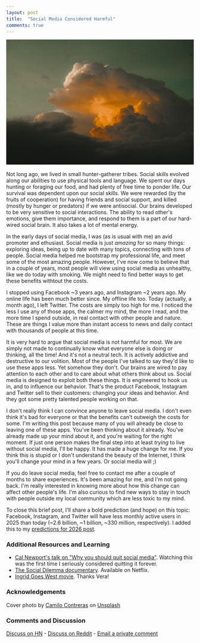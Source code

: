 ```yaml
---
layout: post
title:  "Social Media Considered Harmful"
comments: true
---
```

<img class="cover" src="/img/bye-social-media/cover.jpg">

<span class="first-letter">N</span>ot long ago, we lived in small hunter-gatherer tribes. Social skills evolved along our abilities to use physical tools and language. We spent our days hunting or foraging our food, and had plenty of free time to ponder life. Our survival was dependent upon our social skills. We were rewarded (by the fruits of cooperation) for having friends and social support, and killed (mostly by hunger or predators) if we were antisocial. Our brains developed to be very sensitive to social interactions. The ability to read other's emotions, give them importance, and respond to them is a part of our hard-wired social brain. It also takes a lot of mental energy.

In the early days of social media, I was (as is usual with me) an avid promoter and ethusiast. Social media is just *amazing* for so many things: exploring ideas, being up to date with many topics, connecting with tons of people. Social media helped me bootstrap my professional life, and meet some of the most amazing people. However, I've now come to believe that in a couple of years, most people will view using social media as unhealthy, like we do today with smoking. We might need to find better ways to get these benefits withtout the costs.


I stopped using Facebook ~3 years ago, and Instagram ~2 years ago. My online life has been much better since. My offline life too. Today (actually, a month ago), I left Twitter. The costs are simply too high for me. I noticed the less I use any of those apps, the calmer my mind, the more I read, and the more time I spend outside, in real contact with other people and nature. These are things I value more than instant access to news and daily contact with thousands of people at this time.


It is very hard to argue that social media is not harmful for most. We are simply not made to continually know what everyone else is doing or thinking, all the time! And it's not a neutral tech. It is actively addictive and destructive to our volition. Most of the people I've talked to say they'd like to use these apps less. Yet somehow they don't. Our brains are wired to pay attention to each other and to care about what others think about us. Social media is designed to exploit both these things. It is engineered to hook us in, and to influence our behavior. That's the product Facebook, Instagram and Twitter sell to their customers: changing your ideas and behavior. And they got some pretty talented people working on that.


I don't really think I can convince anyone to leave social media. I don't even think it's bad for everyone or that the benefits can't outweigh the costs for some. I'm writing this post because many of you will already be close to leaving one of these apps. You've been thinking about it already. You've already made up your mind about it, and you're waiting for the right moment. If just one person makes the final step into at least *trying* to live without social media, I'll be happy. It has made a huge change for me. If you think this is stupid or I don't understand the beauty of the Internet, I think you'll change your mind in a few years. Or social media will ;)

If you do leave social media, feel free to contact me after a couple of months to share experiences. It's been amazing for me, and I'm not going back. I'm really interested in knowing more about how this change can affect other people's life. I'm also curious to find new ways to stay in touch with people outside my local community which are less toxic to my mind. 

To close this brief post, I'll share a bold prediction (and hope) on this topic: Facebook, Instagram, and Twitter will have less monthly active users in 2025 than today (~2.6 billion, ~1 billion, ~330 million, respectively). I added this to my [predictions for 2026 post](/2016/03/20/2026/).


### Additional Resources and Learning
- [Cal Newport's talk on "Why you should quit social media"](https://www.ted.com/talks/cal_newport_why_you_should_quit_social_media?language=en). Watching this was the first time I seriously considered quitting it forever.
- [The Social Dilemma documentary](https://www.imdb.com/title/tt11464826/). Available on Netflix.
- [Ingrid Goes West movie](https://www.imdb.com/title/tt5962210/). Thanks Vera!


### Acknowledgements


<span>Cover photo by <a href="https://unsplash.com/@milo_contreras?utm_source=unsplash&amp;utm_medium=referral&amp;utm_content=creditCopyText">Camilo Contreras</a> on <a href="https://unsplash.com/?utm_source=unsplash&amp;utm_medium=referral&amp;utm_content=creditCopyText">Unsplash</a></span>

### Comments and Discussion
[Discuss on HN](https://news.ycombinator.com/item?id=25524429) - [Discuss on Reddit](https://www.reddit.com/r/simpleliving/comments/kj6j15/social_media_considered_harmful/) - [Email a private comment](mailto:bye-social-media@maraoz.com)
